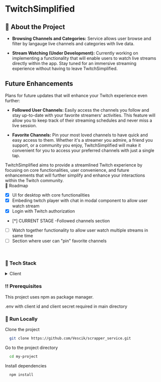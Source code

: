 <!--
Hey, thanks for using the awesome-readme-template template.  
If you have any enhancements, then fork this project and create a pull request 
or just open an issue with the label "enhancement".

Don't forget to give this project a star for additional support ;)
Maybe you can mention me or this repo in the acknowledgements too
-->
<div align="left">

  <h1>TwitchSimplified</h1>


  ## :hamburger: About the Project
  - **Browsing Channels and Categories:** Service allows user browse and filter by langauge live channels and categories with live data.

- **Stream Watching (Under Development):** Currently working on implementing a functionality that will enable users to watch live streams directly within the app. Stay tuned for an immersive streaming experience without having to leave TwitchSimplified.

## Future Enhancements

Plans for future updates that will enhance your Twitch experience even further:

- **Followed User Channels:** Easily access the channels you follow and stay up-to-date with your favorite streamers' activities. This feature will allow you to keep track of their streaming schedules and never miss a live session.

- **Favorite Channels:** Pin your most loved channels to have quick and easy access to them. Whether it's a streamer you admire, a friend you support, or a community you enjoy, TwitchSimplified will make it convenient for you to access your preferred channels with just a single tap.

TwitchSimplified aims to provide a streamlined Twitch experience by focusing on core functionalities, user convenience, and future enhancements that will further simplify and enhance your interactions within the Twitch community.
</br>
  :compass: Roadmap

* [x] UI for desktop with core functionalities
* [x]  Embeding twitch player with chat in modal component to allow user watch stream
* [x] Login with Twitch authorization
* [*] CURRENT STAGE -Followed channels section
* [ ] Watch together functionality to allow user watch multiple streams in same time
* [ ] Section where user can "pin" favorite channels

</div>

<br />




<!-- TechStack -->
### :space_invader: Tech Stack

<details>
  <summary>Client</summary>
  <ul>
    <li><a href="https://www.typescriptlang.org/">Vue.js</a></li>
    <li><a href="https://nextjs.org/">Pinia</a></li>
    <li><a href="https://nextjs.org/">TypeScript</a></li>
    <li><a href="https://reactjs.org/">Axios</a></li>
  </ul>
</details>

<!-- Prerequisites -->
### :bangbang: Prerequisites

This project uses npm as package manager.

.env with client id and client secret required in main directory


<!-- Run Locally -->
### :running: Run Locally
Clone the project

```bash
  git clone https://github.com/Vescik/scrapper_service.git
```

Go to the project directory

```bash
  cd my-project
```

Install dependencies

```bash
  npm install
```


<!-- Roadmap -->

